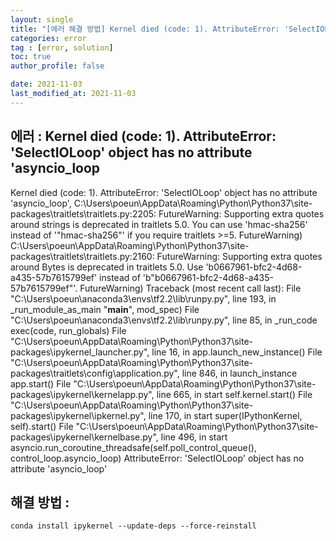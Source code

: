 ```yaml
---
layout: single
title: "[에러 해결 방법] Kernel died (code: 1). AttributeError: 'SelectIOLoop' object has no attribute 'asyncio_loop'"
categories: error
tag : [error, solution]
toc: true
author_profile: false

date: 2021-11-03
last_modified_at: 2021-11-03
---
```

## 에러 : Kernel died (code: 1). AttributeError: 'SelectIOLoop' object has no attribute 'asyncio_loop
Kernel died (code: 1). AttributeError: 'SelectIOLoop' object has no attribute 'asyncio_loop', C:\Users\poeun\AppData\Roaming\Python\Python37\site-packages\traitlets\traitlets.py:2205: FutureWarning: Supporting extra quotes around strings is deprecated in traitlets 5.0. You can use 'hmac-sha256' instead of '"hmac-sha256"' if you require traitlets >=5. FutureWarning) C:\Users\poeun\AppData\Roaming\Python\Python37\site-packages\traitlets\traitlets.py:2160: FutureWarning: Supporting extra quotes around Bytes is deprecated in traitlets 5.0. Use 'b0667961-bfc2-4d68-a435-57b7615799ef' instead of 'b"b0667961-bfc2-4d68-a435-57b7615799ef"'. FutureWarning) Traceback (most recent call last): File "C:\Users\poeun\anaconda3\envs\tf2.2\lib\runpy.py", line 193, in _run_module_as_main "__main__", mod_spec) File "C:\Users\poeun\anaconda3\envs\tf2.2\lib\runpy.py", line 85, in _run_code exec(code, run_globals) File "C:\Users\poeun\AppData\Roaming\Python\Python37\site-packages\ipykernel_launcher.py", line 16, in <module> app.launch_new_instance() File "C:\Users\poeun\AppData\Roaming\Python\Python37\site-packages\traitlets\config\application.py", line 846, in launch_instance app.start() File "C:\Users\poeun\AppData\Roaming\Python\Python37\site-packages\ipykernel\kernelapp.py", line 665, in start self.kernel.start() File "C:\Users\poeun\AppData\Roaming\Python\Python37\site-packages\ipykernel\ipkernel.py", line 170, in start super(IPythonKernel, self).start() File "C:\Users\poeun\AppData\Roaming\Python\Python37\site-packages\ipykernel\kernelbase.py", line 496, in start asyncio.run_coroutine_threadsafe(self.poll_control_queue(), control_loop.asyncio_loop) AttributeError: 'SelectIOLoop' object has no attribute 'asyncio_loop'

## 해결 방법 : 
`conda install ipykernel --update-deps --force-reinstall`